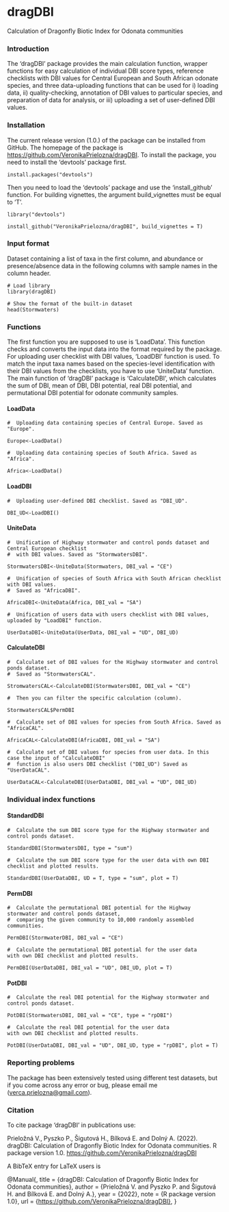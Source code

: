 # dragDBI
Calculation of Dragonfly Biotic Index for Odonata communities 

### Introduction
The ‘dragDBI’ package provides the main calculation function, wrapper functions for easy calculation of individual DBI score types, reference checklists with DBI values for Central European and South African odonate species, and three data-uploading functions that can be used for i) loading data, ii) quality-checking, annotation of DBI values to particular species, and preparation of data for analysis, or iii) uploading a set of user-defined DBI values.

### Installation 
The current release version (1.0.) of the package can be installed from GitHub. The homepage of the package is https://github.com/VeronikaPrielozna/dragDBI. To install the package, you need to install the ‘devtools’ package first.


```{r, eval = FALSE}
install.packages("devtools")
```

Then you need to load the ‘devtools’ package and use the ‘install_github’ function. For building vignettes, the argument build_vignettes must be equal to ‘T’. 

```{r, eval = FALSE}
library("devtools")

install_github("VeronikaPrielozna/dragDBI", build_vignettes = T)
```

### Input format
Dataset containing a list of taxa in the first column, and abundance or presence/absence data in the following columns with sample names in the column header.

```{r, eval = FALSE}
# Load library
library(dragDBI)

# Show the format of the built-in dataset
head(Stormwaters)

```

### Functions
The first function you are supposed to use is ‘LoadData’. This function checks and converts the input data into the format required by the package. For uploading user checklist with DBI values, ‘LoadDBI’ function is used. To match the input taxa names based on the species-level identification with their DBI values from the checklists, you have to use ‘UniteData’ function. The main function of ‘dragDBI’ package is ‘CalculateDBI’, which calculates the sum of DBI, mean of DBI, DBI potential, real DBI potential, and permutational DBI potential for odonate community samples.  

#### LoadData
```{r, eval = FALSE}
#  Uploading data containing species of Central Europe. Saved as "Europe". 
 
Europe<-LoadData()

#  Uploading data containing species of South Africa. Saved as "Africa". 
 
Africa<-LoadData()
```

#### LoadDBI
```{r, eval = FALSE}
#  Uploading user-defined DBI checklist. Saved as "DBI_UD". 

DBI_UD<-LoadDBI()
```

#### UniteData
```{r, eval = FALSE}
#  Unification of Highway stormwater and control ponds dataset and Central European checklist 
#  with DBI values. Saved as "StormwatersDBI".

StormwatersDBI<-UniteData(Stormwaters, DBI_val = "CE")

#  Unification of species of South Africa with South African checklist with DBI values. 
#  Saved as "AfricaDBI".

AfricaDBI<-UniteData(Africa, DBI_val = "SA")

#  Unification of users data with users checklist with DBI values, uploaded by "LoadDBI" function. 

UserDataDBI<-UniteData(UserData, DBI_val = "UD", DBI_UD)
```

#### CalculateDBI
```{r, eval = FALSE}
#  Calculate set of DBI values for the Highway stormwater and control ponds dataset. 
#  Saved as "StormwatersCAL". 

StromwatersCAL<-CalculateDBI(StormwatersDBI, DBI_val = "CE")

#  Then you can filter the specific calculation (column). 

StormwatersCAL$PermDBI

#  Calculate set of DBI values for species from South Africa. Saved as "AfricaCAL".

AfricaCAL<-CalculateDBI(AfricaDBI, DBI_val = "SA")

#  Calculate set of DBI values for species from user data. In this case the input of "CalculateDBI" 
#  function is also users DBI checklist ("DBI_UD") Saved as "UserDataCAL".
 
UserDataCAL<-CalculateDBI(UserDataDBI, DBI_val = "UD", DBI_UD)
```


### Individual index functions
#### StandardDBI
```{r, eval = FALSE}
#  Calculate the sum DBI score type for the Highway stormwater and control ponds dataset.

StandardDBI(StormwatersDBI, type = "sum") 

#  Calculate the sum DBI score type for the user data with own DBI checklist and plotted results. 

StandardDBI(UserDataDBI, UD = T, type = "sum", plot = T)
```

#### PermDBI
```{r, eval = FALSE}
#  Calculate the permutational DBI potential for the Highway stormwater and control ponds dataset,
#  comparing the given community to 10,000 randomly assembled communities. 

PermDBI(StormwaterDBI, DBI_val = "CE")

#  Calculate the permutational DBI potential for the user data
with own DBI checklist and plotted results. 

PermDBI(UserDataDBI, DBI_val = "UD", DBI_UD, plot = T)
```

#### PotDBI
```{r, eval = FALSE}
#  Calculate the real DBI potential for the Highway stormwater and control ponds dataset. 

PotDBI(StormwatersDBI, DBI_val = "CE", type = "rpDBI")

#  Calculate the real DBI potential for the user data
with own DBI checklist and plotted results. 

PotDBI(UserDataDBI, DBI_val = "UD", DBI_UD, type = "rpDBI", plot = T)

```

### Reporting problems
The package has been extensively tested using different test datasets, but if you come across any error or bug, please email me (verca.prielozna@gmail.com).


### Citation
To cite package ‘dragDBI’ in publications use:

  Prieložná V., Pyszko P., Šigutová H., Bílková E. and Dolný A. (2022). dragDBI:
  Calculation of Dragonfly Biotic Index for Odonata communities. R package version
  1.0. https://github.com/VeronikaPrielozna/dragDBI

A BibTeX entry for LaTeX users is

  @Manual{,
    title = {dragDBI: Calculation of Dragonfly Biotic Index for Odonata communities},
    author = {Prieložná V. and Pyszko P. and Šigutová H. and Bílková E. and Dolný A.},
    year = {2022},
    note = {R package version 1.0},
    url = {https://github.com/VeronikaPrielozna/dragDBI},
  }

